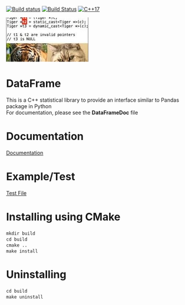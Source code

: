 [![Build status](https://ci.appveyor.com/api/projects/status/hjw01qui3bvxs8yi?svg=true)](https://ci.appveyor.com/project/justinjk007/dataframe)
[![Build Status](https://travis-ci.org/justinjk007/DataFrame.svg?branch=master)](https://travis-ci.org/justinjk007/DataFrame)
[![C++17](https://img.shields.io/badge/C%2B%2B-17-blue.svg)](https://isocpp.org/std/the-standard )

![Alt text](DataFrame.jpeg "DataFrame")

# DataFrame
This is a C++ statistical library to provide an interface similar to Pandas package in Python<BR>
For documentation, please see the **DataFrameDoc** file

# Documentation
[Documentation](DataFrameDoc.pdf)

# Example/Test
[Test File](src/datasci_tester.cc)

# Installing using CMake
```
mkdir build
cd build
cmake ..
make install
```

# Uninstalling

```
cd build
make uninstall
```
